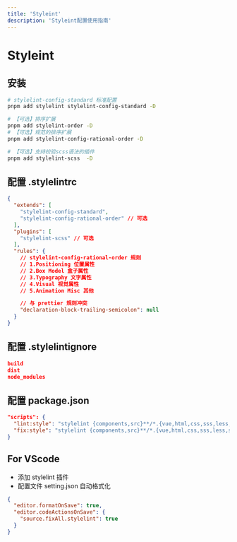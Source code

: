 ```yaml
---
title: 'Styleint'
description: 'Styleint配置使用指南'
---
```


# Styleint

## 安装

```bash
# stylelint-config-standard 标准配置
pnpm add stylelint stylelint-config-standard -D

# 【可选】排序扩展
pnpm add stylelint-order -D
# 【可选】规范的排序扩展
pnpm add stylelint-config-rational-order -D

# 【可选】支持校验scss语法的插件
pnpm add stylelint-scss  -D
```

## 配置 .stylelintrc

```json
{
  "extends": [
    "stylelint-config-standard",
    "stylelint-config-rational-order" // 可选
  ],
  "plugins": [
    "stylelint-scss" // 可选
  ],
  "rules": {
    // stylelint-config-rational-order 规则
    // 1.Positioning 位置属性
    // 2.Box Model 盒子属性
    // 3.Typography 文字属性
    // 4.Visual 视觉属性
    // 5.Animation Misc 其他

    // 与 prettier 规则冲突
    "declaration-block-trailing-semicolon": null
  }
}
```

## 配置 .stylelintignore

```json
build
dist
node_modules
```

## 配置 package.json

```json
"scripts": {
  "lint:style": "stylelint {components,src}**/*.{vue,html,css,sss,less,scss,sass}",
  "fix:style": "stylelint {components,src}**/*.{vue,html,css,sss,less,scss,sass} --fix"
}
```

## For VScode

- 添加 stylelint 插件
- 配置文件 setting.json 自动格式化

```json
{
  "editor.formatOnSave": true,
  "editor.codeActionsOnSave": {
    "source.fixAll.stylelint": true
  }
}
```
